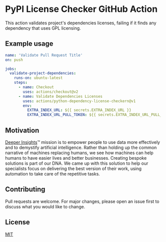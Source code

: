 # PyPI License Checker GitHub Action
This action validates project's dependencies licenses, failing if it finds any dependency that uses GPL licensing.

## Example usage

```yaml
name: 'Validate Pull Request Title'
on: push

jobs:
  validate-project-dependencies:
    runs-on: ubuntu-latest
    steps:
      - name: Checkout
        uses: actions/checkout@v2
      - name: Validate Dependencies Licenses
        uses: actions/python-dependency-license-checkern@v1
        env:
          EXTRA_INDEX_URL: ${{ secrets.EXTRA_INDEX_URL }}
          EXTRA_INDEX_URL_PULL_TOKEN: ${{ secrets.EXTRA_INDEX_URL_PULL_TOKEN }}
```

## Motivation
[Deeper Insights](https://deeperinsights.com)™ mission is to empower people to use data more effectively and to demystify artificial intelligence. Rather than holding up the common narrative of machines replacing humans, we see how machines can help humans to have easier lives and better businesses. Creating bespoke solutions is part of our DNA. We came up with this solution to help our specialists focus on delivering the best version of their work, using automation to take care of the repetitive tasks.

## Contributing
Pull requests are welcome. For major changes, please open an issue first to discuss what you would like to change.

## License
[MIT](https://choosealicense.com/licenses/mit/)
